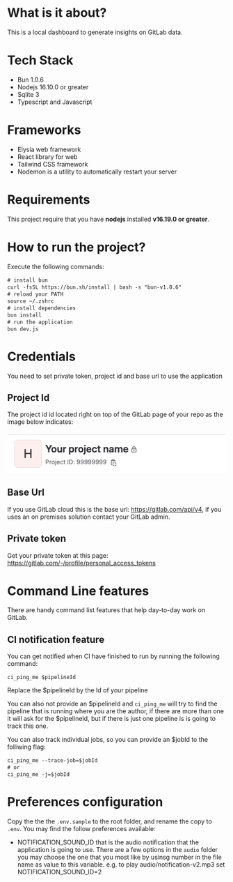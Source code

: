 # What is it about?

This is a local dashboard to generate insights on GitLab data.

# Tech Stack

* Bun 1.0.6
* Nodejs 16.10.0 or greater
* Sqlite 3
* Typescript and Javascript

# Frameworks

* Elysia web framework
* React library for web
* Tailwind CSS framework
* Nodemon is a utility to automatically restart your server

# Requirements

This project require that you have **nodejs** installed **v16.19.0 or greater**.

# How to run the project?

Execute the following commands:

```
# install bun
curl -fsSL https://bun.sh/install | bash -s "bun-v1.0.6"
# reload your PATH
source ~/.zshrc
# install dependencies
bun install
# run the application
bun dev.js
```

# Credentials

You need to set private token, project id and base url to use the application

## Project Id
The project id id located right on top of the GitLab page of your repo as the image below indicates:

![ProjectID](gitlab-project-id.png)

## Base Url
If you use GitLab cloud this is the base url: https://gitlab.com/api/v4, if you uses an on premises solution contact your GitLab admin.

## Private token
Get your private token at this page: https://gitlab.com/-/profile/personal_access_tokens

# Command Line features

There are handy command list features that help day-to-day work on GitLab.

## CI notification feature
You can get notified when CI have finished to run by running the following command:
```
ci_ping_me $pipelineId
```
Replace the $pipelineId by the Id of your pipeline

You can also not provide an $pipelineId and `ci_ping_me` will try to find the pipeline that is running where you are the author, if there are more than one it will ask for the $pipelineId, but if there is just one pipeline is is going to track this one.

You can also track individual jobs, so you can provide an $jobId to the folliwing flag:
```
ci_ping_me --trace-job=$jobId
# or
ci_ping_me -j=$jobId
```

# Preferences configuration

Copy the the the `.env.sample` to the root folder, and rename the copy to `.env`.
You may find the follow preferences available:

* NOTIFICATION_SOUND_ID that is the audio notification that the application is going to use. There are a few options in the `audio` folder you may choose the one that you most like by usinsg number in the file name as value to this variable.
  e.g. to play audio/notification-v2.mp3 set NOTIFICATION_SOUND_ID=2